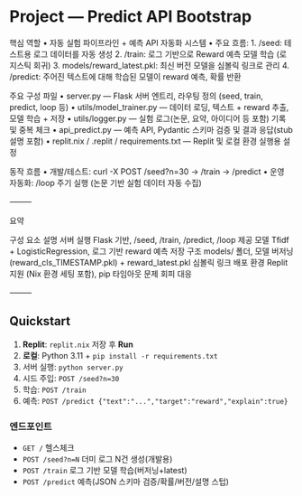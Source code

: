 # Project — Predict API Bootstrap


핵심 역할
	•	자동 실험 파이프라인 + 예측 API 자동화 시스템
	•	주요 흐름:
	1.	/seed: 테스트용 로그 데이터를 자동 생성
	2.	/train: 로그 기반으로 Reward 예측 모델 학습 (로지스틱 회귀)
	3.	models/reward_latest.pkl: 최신 버전 모델을 심볼릭 링크로 관리
	4.	/predict: 주어진 텍스트에 대해 학습된 모델이 reward 예측, 확률 반환

주요 구성 파일
	•	server.py — Flask 서버 엔트리, 라우팅 정의 (seed, train, predict, loop 등)
	•	utils/model_trainer.py — 데이터 로딩, 텍스트 + reward 추출, 모델 학습 + 저장
	•	utils/logger.py — 실험 로그(논문, 요약, 아이디어 등 포함) 기록 및 중복 체크
	•	api_predict.py — 예측 API, Pydantic 스키마 검증 및 결과 응답(stub 설명 포함)
	•	replit.nix / .replit / requirements.txt — Replit 및 로컬 환경 실행용 설정

동작 흐름
	•	개발/테스트: curl -X POST /seed?n=30 → /train → /predict
	•	운영 자동화: /loop 주기 실행 (논문 기반 실험 데이터 자동 수집)

⸻

요약

구성 요소	설명
서버 실행	Flask 기반, /seed, /train, /predict, /loop 제공
모델	Tfidf + LogisticRegression, 로그 기반 reward 예측
저장 구조	models/ 폴더, 모델 버저닝(reward_cls_TIMESTAMP.pkl) + reward_latest.pkl 심볼릭 링크
배포 환경	Replit 지원 (Nix 환경 세팅 포함), pip 타임아웃 문제 회피 대응


⸻



## Quickstart
1) **Replit**: `replit.nix` 저장 후 **Run**
2) **로컬**: Python 3.11 + `pip install -r requirements.txt`
3) 서버 실행: `python server.py`
4) 시드 주입: `POST /seed?n=30`
5) 학습: `POST /train`
6) 예측: `POST /predict {"text":"...","target":"reward","explain":true}`

### 엔드포인트
- `GET /` 헬스체크
- `POST /seed?n=N` 더미 로그 N건 생성(개발용)
- `POST /train` 로그 기반 모델 학습(버저닝+latest)
- `POST /predict` 예측(JSON 스키마 검증/확률/버전/설명 스텁)


